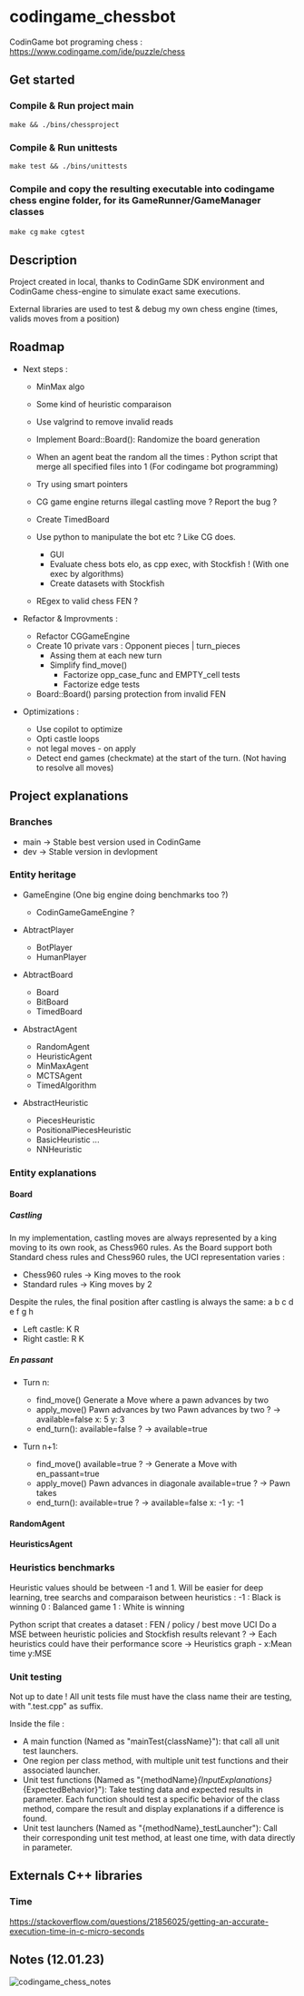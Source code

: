 # codingame_chessbot

CodinGame bot programing chess : https://www.codingame.com/ide/puzzle/chess

## Get started

### Compile & Run project main
`make && ./bins/chessproject`

### Compile & Run unittests
`make test && ./bins/unittests`

### Compile and copy the resulting executable into codingame chess engine folder, for its GameRunner/GameManager classes
`make cg`
`make cgtest`

## Description

Project created in local, thanks to CodinGame SDK environment and CodinGame chess-engine to simulate exact same executions.

External libraries are used to test & debug my own chess engine (times, valids moves from a position)

## Roadmap

- Next steps :

    * MinMax algo
    * Some kind of heuristic comparaison
    * Use valgrind to remove invalid reads

    * Implement Board::Board(): Randomize the board generation
    * When an agent beat the random all the times : Python script that merge all specified files into 1 (For codingame bot programming)

    * Try using smart pointers
    * CG game engine returns illegal castling move ? Report the bug ?
    * Create TimedBoard

    * Use python to manipulate the bot etc ? Like CG does.
        - GUI
        - Evaluate chess bots elo, as cpp exec, with Stockfish ! (With one exec by algorithms)
        - Create datasets with Stockfish

    * REgex to valid chess FEN ?

- Refactor & Improvments :

    * Refactor CGGameEngine
    * Create 10 private vars : Opponent pieces | turn_pieces
        - Assing them at each new turn
        - Simplify find_move()
            * Factorize opp_case_func and EMPTY_cell tests
            * Factorize edge tests
    * Board::Board() parsing protection from invalid FEN

- Optimizations :

    * Use copilot to optimize 
    * Opti castle loops
    * not legal moves - on apply 
    * Detect end games (checkmate) at the start of the turn. (Not having to resolve all moves)

## Project explanations

### Branches

- main  ->  Stable best version used in CodinGame
- dev   ->  Stable version in devlopment

### Entity heritage

- GameEngine (One big engine doing benchmarks too ?)
    * CodinGameGameEngine ?

- AbtractPlayer
    * BotPlayer
    * HumanPlayer

- AbtractBoard
    * Board
    * BitBoard
    * TimedBoard

- AbstractAgent
    * RandomAgent
    * HeuristicAgent
    * MinMaxAgent
    * MCTSAgent
    * TimedAlgorithm

- AbstractHeuristic
    * PiecesHeuristic
    * PositionalPiecesHeuristic
    * BasicHeuristic
    ...
    * NNHeuristic


### Entity explanations

#### Board

##### Castling

In my implementation, castling moves are always represented by a king moving to its own rook, as Chess960 rules.
As the Board support both Standard chess rules and Chess960 rules, the UCI representation varies :
- Chess960 rules -> King moves to the rook
- Standard rules -> King moves by 2

Despite the rules, the final position after castling is always the same:
                a b c d e f g h
- Left castle:      K R
- Right castle:           R K

##### En passant

* Turn n:
    - find_move()
        Generate a Move where a pawn advances by two 
    - apply_move()
        Pawn advances by two
        Pawn advances by two ? ->
            available=false
            x: 5
            y: 3
    - end_turn():
        available=false ? ->
            available=true

* Turn n+1:
    - find_move()
        available=true ? ->
            Generate a Move with en_passant=true
    - apply_move()
        Pawn advances in diagonale
        available=true ? ->
            Pawn takes
    - end_turn():
        available=true ? ->
            available=false
            x: -1
            y: -1

#### RandomAgent
#### HeuristicsAgent

### Heuristics benchmarks

Heuristic values should be between -1 and 1. Will be easier for deep learning, tree searchs and comparaison between heuristics :
    -1 : Black is winning
    0 : Balanced game
    1 : White is winning

Python script that creates a dataset : FEN / policy / best move UCI
Do a MSE between heuristic policies and Stockfish results relevant ?
    -> Each heuristics could have their performance score
    -> Heuristics graph - x:Mean time y:MSE


### Unit testing

Not up to date !
All unit tests file must have the class name their are testing, with ".test.cpp" as suffix.

Inside the file :

- A main function (Named as "mainTest{className}"): that call all unit test launchers.
- One region per class method, with multiple unit test functions and their associated launcher.
- Unit test functions (Named as "{methodName}_{InputExplanations}_{ExpectedBehavior}"): Take testing data and expected results in parameter. Each function should test a specific behavior of the class method, compare the result and display explanations if a difference is found.
- Unit test launchers (Named as "{methodName}_testLauncher"): Call their corresponding unit test method, at least one time, with data directly in parameter.

## Externals C++ libraries

### Time
https://stackoverflow.com/questions/21856025/getting-an-accurate-execution-time-in-c-micro-seconds

## Notes (12.01.23)

![codingame_chess_notes](https://user-images.githubusercontent.com/39808296/212033429-26b9978a-d90f-4c99-985f-95419892d8c8.jpg)
